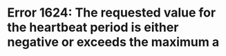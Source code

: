 # Error 1624: The requested value for the heartbeat period is either negative or exceeds the maximum a

